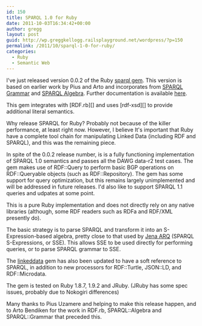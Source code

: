 ```yaml
---
id: 150
title: SPARQL 1.0 for Ruby
date: 2011-10-03T16:34:42+00:00
author: gregg
layout: post
guid: http://wp.greggkellogg.railsplayground.net/wordpress/?p=150
permalink: /2011/10/sparql-1-0-for-ruby/
categories:
  - Ruby
  - Semantic Web
---
```

I've just released version 0.0.2 of the Ruby [sparql gem](http://rubygems.org/gems/sparql). This version is based on earlier work by Pius and Arto and incorporates from [SPARQL Grammar](http://github.com/gkellogg/sparql-grammar) and [SPARQL Algebra](http://github.com/gkellogg/sparql-algebra). Further documentation is available [here](http://rdoc.info/github/gkellogg/sparql/master/frames).

This gem integrates with \[RDF.rb\]\[\] and uses \[rdf-xsd\]\[\] to provide additional literal semantics.

Why release SPARQL for Ruby? Probably not because of the killer performance, at least right now. However, I believe It's important that Ruby have a complete tool chain for manipulating Linked Data (including RDF and SPARQL), and this was the remaining piece.

In spite of the 0.0.2 release number, is is a fully functioning implementation of SPARQL 1.0 semantics and passes all the DAWG data-r2 test cases. The gem makes use of RDF::Query to perform basic BGP operations on RDF::Queryable objects (such as RDF::Repository). The gem has some support for query optimization, but this remains largely unimplemented and will be addressed in future releases. I'd also like to support SPARQL 1.1 queries and udpates at some point.

This is a pure Ruby implementation and does not directly rely on any native libraries (although, some RDF readers such as RDFa and RDF/XML presently do).

The basic strategy is to parse SPARQL and transform it into an S-Expression-based algebra, pretty close to that used by [Jena ARQ](http://jena.sourceforge.net/ARQ/algebra.html) (SPARQL S-Expressions, or SSE). This allows SSE to be used directly for performing queries, or to parse SPARQL grammar to SSE.

The [linkeddata](http://rubygems.org/gems/linkeddata) gem has also been updated to have a soft reference to SPARQL, in addition to new processors for RDF::Turtle, JSON::LD, and RDF::Microdata.

The gem is tested on Ruby 1.8.7, 1.9.2 and JRuby. (JRuby has some spec issues, probably due to Nokogiri differences)

Many thanks to Pius Uzamere and helping to make this release happen, and to Arto Bendiken for the work in RDF.rb, SPARQL::Algebra and SPARQL::Grammar that preceded this.